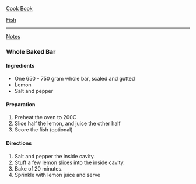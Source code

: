 [Cook Book](https://github.com/vmsmith/CookBook/blob/master/README.md)  

[Fish](https://github.com/vmsmith/CookBook/blob/master/fish_shellfish.md)  

-----   

[Notes](https://github.com/vmsmith/CookBook/blob/master/notes.md)  

### Whole Baked Bar  

#### Ingredients  
* One 650 - 750 gram whole bar, scaled and gutted  
* Lemon  
* Salt and pepper  

#### Preparation  
1. Preheat the oven to 200C  
2. Slice half the lemon, and juice the other half  
3. Score the fish (optional)  


#### Directions  

1. Salt and pepper the inside cavity.  
2. Stuff a few lemon slices into the inside cavity.  
3. Bake of 20 minutes.  
4. Sprinkle with lemon juice and serve  
